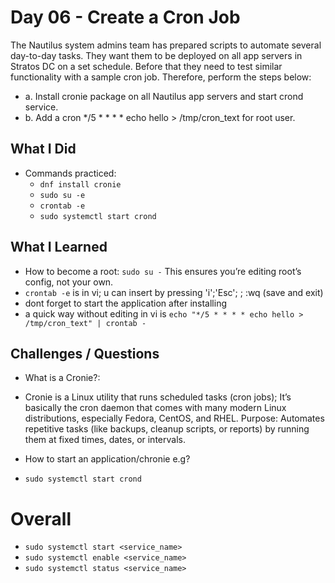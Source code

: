 # Day 06 - Create a Cron Job
The Nautilus system admins team has prepared scripts to automate several day-to-day tasks. They want them to be deployed on all app servers in Stratos DC on a set schedule. Before that they need to test similar functionality with a sample cron job. Therefore, perform the steps below:

- a. Install cronie package on all Nautilus app servers and start crond service.
- b. Add a cron */5 * * * * echo hello > /tmp/cron_text for root user.

## What I Did
- Commands practiced:
  - `dnf install cronie`
  - `sudo su -e`
  - `crontab -e`
  - `sudo systemctl start crond`

## What I Learned
- How to become a root: `sudo su -` This ensures you’re editing root’s config, not your own.
 - `crontab -e` is in vi; u can insert by pressing 'i';'Esc'; ; :wq (save and exit)
 - dont forget to start the application after installing
- a quick way without editing in vi is `echo "*/5 * * * * echo hello > /tmp/cron_text" | crontab -`

## Challenges / Questions
- What is a Cronie?:
- Cronie is a Linux utility that runs scheduled tasks (cron jobs); It’s basically the cron daemon that comes with many modern Linux distributions, especially Fedora, CentOS, and RHEL.
Purpose: Automates repetitive tasks (like backups, cleanup scripts, or reports) by running them at fixed times, dates, or intervals.

- How to start an application/chronie e.g?
- `sudo systemctl start crond`
# Overall
- `sudo systemctl start <service_name>`
- `sudo systemctl enable <service_name>`
- `sudo systemctl status <service_name>`

